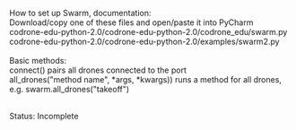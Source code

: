 How to set up Swarm, documentation:
</br>
Download/copy one of these files and open/paste it into PyCharm
</br>
  codrone-edu-python-2.0/codrone-edu-python-2.0/codrone_edu/swarm.py
</br>
  codrone-edu-python-2.0/codrone-edu-python-2.0/examples/swarm2.py
</br>
</br>
Basic methods:
</br>
connect() pairs all drones connected to the port
</br>
all_drones("method name", *args, *kwargs)) runs a method for all drones, e.g. swarm.all_drones("takeoff")

</br>
Status: Incomplete
